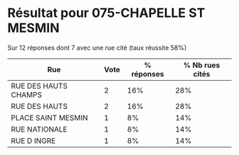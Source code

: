 # Résultat pour 075-CHAPELLE ST MESMIN

Sur 12 réponses dont 7 avec une rue cité (taux réussite 58%)

| Rue | Vote | % réponses | % Nb rues cités|
|-----|------|------------|----------------|
| RUE DES HAUTS CHAMPS | 2 | 16% | 28%|
| RUE DES HAUTS | 2 | 16% | 28%|
| PLACE SAINT MESMIN | 1 | 8% | 14%|
| RUE NATIONALE | 1 | 8% | 14%|
| RUE D INGRE | 1 | 8% | 14%|
